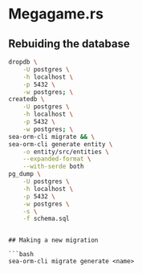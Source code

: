 # Megagame.rs

## Rebuiding the database

```bash
dropdb \
    -U postgres \
    -h localhost \
    -p 5432 \
    -w postgres; \
createdb \
    -U postgres \
    -h localhost \
    -p 5432 \
    -w postgres; \
sea-orm-cli migrate && \
sea-orm-cli generate entity \
    -o entity/src/entities \
    --expanded-format \
    --with-serde both
pg_dump \
    -U postgres \
    -h localhost \
    -p 5432 \
    -w postgres \
    -s \
    -f schema.sql
```
```

## Making a new migration

```bash
sea-orm-cli migrate generate <name>
```
